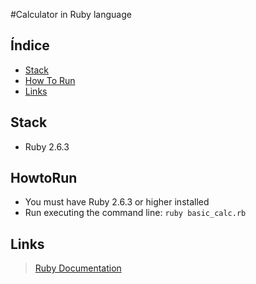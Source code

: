 #Calculator in Ruby language

## Índice

- [Stack](#stack)
- [How To Run](#howtorun)
- [Links](#links)

## Stack

 - Ruby 2.6.3

## HowtoRun

- You must have Ruby 2.6.3 or higher installed
- Run executing the command line: ``` ruby basic_calc.rb ```

## Links

>[Ruby Documentation](http://ruby-doc.org/)